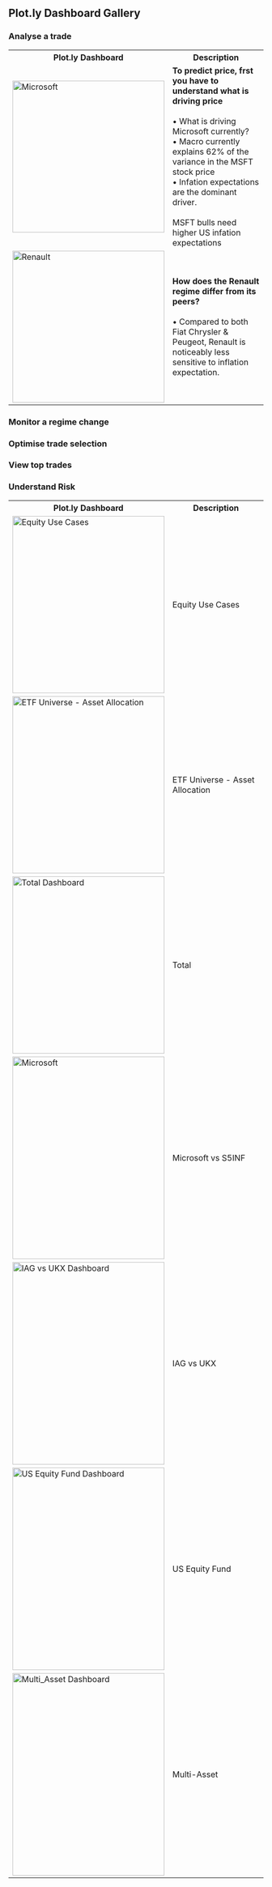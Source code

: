 ## Plot.ly Dashboard Gallery

### Analyse a trade

<div>
  <table align="center">
    <tr>
      <th>Plot.ly Dashboard</th>
      <th>Description</th>
    </tr>
    <tr>
      <td>
        <a href="https://plot.ly/dashboard/quant-insight:757/view?share_key=BOSySS4HIHC3TJsZp3Q0IV">
          <img src="https://github.com/Quant-Insight/API_Starter_Kit/blob/master/Graphic_Examples/img/Microsoft_vs_S5INFT.PNG" width="300" height="300" title="Microsoft" alt="Microsoft">
        </a>
      </td>
      <td><b>To predict price, frst you have to understand what is driving price </b> </br></br>
         • What is driving Microsoft currently? </br>
         • Macro currently explains 62% of the variance in the MSFT stock price </br>
         • Infation expectations are the dominant driver. </br></br>
         MSFT bulls need higher US infation expectations </br>
       </td>
    </tr>
    <tr>
      <td>
        <a href="https://plot.ly/dashboard/quant-insight:80/view?share_key=3IdhEGUrYpytacUyf6BuAi#/">
          <img src="https://github.com/Quant-Insight/API_Starter_Kit/blob/master/Graphic_Examples/img/Renault_Horizonal_Bars.PNG" width="300" height="300" title="Renault" alt="Renault">
        </a>
      </td>
      <td><b>How does the Renault regime differ from its peers? </b> </br></br>
          • Compared to both Fiat Chrysler & Peugeot, Renault is noticeably less sensitive to inflation expectation.
       </td>
    </tr>
      
  </table>
  </div>
  


### Monitor a regime change

### Optimise trade selection

### View top trades

### Understand Risk

<div>
  <table align="center">
    <tr>
      <th>Plot.ly Dashboard</th>
      <th>Description</th>
    </tr>
    <tr>
      <td>
      <a href="https://plot.ly/dashboard/quant-insight:276/view?share_key=Vbn0xjkUf43ROPnugIkfkZ">
      <img src="https://github.com/Quant-Insight/API_Starter_Kit/blob/master/Graphic_Examples/img/Macro_micro_regime.PNG" width="300" height="350" title="Equity Use Cases" alt="Equity Use Cases">
      </a>
      </td>
      <td>Equity Use Cases</td>
    </tr>
    <tr>
      <td>
      <a href="https://plot.ly/dashboard/quant-insight:492/view?share_key=C8ngAhbMpqYIMckXKzHkNz#/">
      <img src="https://github.com/Quant-Insight/API_Starter_Kit/blob/master/Graphic_Examples/img/Asset_Allocation.PNG" width="300" height="350" title="ETF Universe - Asset Allocation" alt="ETF Universe - Asset Allocation">
      </a>
      </td>
      <td>ETF Universe - Asset Allocation</td>
    </tr>
  
  <tr>
    <td>
    <a href="https://plot.ly/dashboard/quant-insight:16/view?share_key=yvAvGuPNGTYcz2dbhn1GRF#/">
    <img src="https://github.com/Quant-Insight/API_Starter_Kit/blob/master/Graphic_Examples/img/Total.PNG" width="300" height="350" title="Total Dashboard" alt="Total Dashboard">
    </a>
    </td>
    <td>Total</td>
  </tr>
  
  <tr>
    <td>
    <a href="https://plot.ly/dashboard/quant-insight:757/view?share_key=BOSySS4HIHC3TJsZp3Q0IV">
    <img src="https://github.com/Quant-Insight/API_Starter_Kit/blob/master/Graphic_Examples/img/Microsoft_vs_S5INFT.PNG" width="300" height="400" title="Microsoft" alt="Microsoft">
    </a>
    </td>
    <td>Microsoft vs S5INF</td>
  </tr>
  
  <tr>
    <td>
    <a href="https://plot.ly/dashboard/quant-insight:420/view?share_key=xP0WCxTAPUcRiJVqpkMAGw#/">
    <img src="https://github.com/Quant-Insight/API_Starter_Kit/blob/master/Graphic_Examples/img/IAG_vs_UKX.PNG" width="300" height="400" title="IAG vs UKX Dashboard" alt="IAG vs UKX Dashboard">
    </a>
    </td>
    <td>IAG vs UKX</td>
  </tr>

  <tr>
    <td>
    <a href="https://plot.ly/dashboard/quant-insight:456/view?share_key=E4wU1TT4S6rDFWVsrT6OlG#/">
    <img src="https://github.com/Quant-Insight/API_Starter_Kit/blob/master/Graphic_Examples/img/US_Equity_Fund.PNG" width="300" height="400" title="US Equity Fund Dashboard" alt="US Equity Fund Dashboard">
    </a>
    </td>
    <td>US Equity Fund</td>
  </tr>

  <tr>
    <td>
    <a href="https://plot.ly/dashboard/quant-insight:1451/view?share_key=mE6c1pCnGMoyp9NGqCbL6p">
    <img src="https://github.com/Quant-Insight/API_Starter_Kit/blob/master/Graphic_Examples/img/Multi_Asset.PNG" width="300" height="400" title="Multi-Asset Dashboard" alt="Multi_Asset Dashboard">
    </a>
    </td>
    <td>Multi-Asset</td>
  </tr>
</table>

</div>
